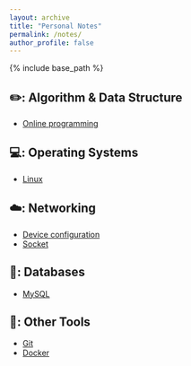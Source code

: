 ```yaml
---
layout: archive
title: "Personal Notes"
permalink: /notes/
author_profile: false
---
```

{% include base_path %}
<br>

## ✏️: Algorithm & Data Structure

- [Online programming](https://github.com/CyC2018/CS-Notes/blob/master/notes/Leetcode%20题解%20-%20目录.md)

## 💻: Operating Systems

- [Linux](https://github.com/CyC2018/CS-Notes/blob/master/notes/Linux.md)

## ☁️: Networking

- [Device configuration](https://github.com/CyC2018/CS-Notes/blob/master/notes/HTTP.md)
- [Socket](https://github.com/CyC2018/CS-Notes/blob/master/notes/Socket.md)

## 💾: Databases

- [MySQL](/note/MySQL)

## 🔧: Other Tools

- [Git](/note/Git)
- [Docker](/note/Docker)
